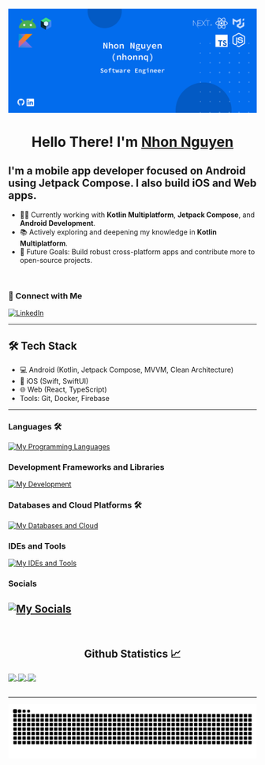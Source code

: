 ![Banner](Banner.png)

<h1 align="center">Hello There! I'm <a href='https://nhonnq-201014.web.app/'>Nhon Nguyen</a> </h1>

## I'm a mobile app developer focused on Android using Jetpack Compose. I also build iOS and Web apps.

- 👨‍💻 Currently working with **Kotlin Multiplatform**, **Jetpack Compose**, and **Android Development**.
- 📚 Actively exploring and deepening my knowledge in **Kotlin Multiplatform**.
- 🎯 Future Goals: Build robust cross-platform apps and contribute more to open-source projects.
<br>

### 🔗 Connect with Me
[![LinkedIn](https://img.shields.io/badge/LinkedIn-blue?style=for-the-badge&logo=linkedin)](https://www.linkedin.com/in/nhon-nguyen-5b013a157/)

---

## 🛠️ Tech Stack
- 💻 Android (Kotlin, Jetpack Compose, MVVM, Clean Architecture)
- 🍎 iOS (Swift, SwiftUI)
- 🌐 Web (React, TypeScript)
- Tools: Git, Docker, Firebase

---

### Languages 🛠 
[![My Programming Languages](https://skillicons.dev/icons?i=kotlin,java,swift,js,ts,cpp,html,css)](https://skillicons.dev)

### Development Frameworks and Libraries
[![My Development](https://skillicons.dev/icons?i=androidstudio,gradle,ktor,nextjs,react,redux,mui,express,nodejs,tailwind)](https://skillicons.dev)

### Databases and Cloud Platforms 🛠 
[![My Databases and Cloud](https://skillicons.dev/icons?i=mongodb,mysql,sqlite,postgres,redis,graphql,firebase,vercel)](https://skillicons.dev)

### IDEs and Tools
[![My IDEs and Tools](https://skillicons.dev/icons?i=androidstudio,idea,vscode,git,github,figma,xd,postman)](https://skillicons.dev)

### Socials
[![My Socials](https://skillicons.dev/icons?i=linkedin,discord,devto)](https://skillicons.dev)
---

<br/>
<h2 align="center"> Github Statistics 📈</h2>
 
<a href="https://github.com/anuraghazra/github-readme-stats">
  <img align="center" src="https://github-readme-stats.vercel.app/api?username=nhonnq&theme=dark&hide_border=true" />
</a>
<a href="https://github.com/anuraghazra/github-readme-stats">
  <img align="center" src="https://github-readme-stats.vercel.app/api/top-langs/?username=nhonnq&layout=compact&theme=dark&hide_border=true" />
</a>
<a href="https://github.com/anuraghazra/github-readme-stats">
  <img align="center" src="http://github-readme-streak-stats.herokuapp.com?user=nhonnq&theme=dark&hide_border=true&date_format=M%20j%5B%2C%20Y%5D" />
</a><br><br>

---

<picture>
  <source media="(prefers-color-scheme: dark)" srcset="https://github.com/nhonnq/nhonnq/blob/output/github-contribution-grid-snake-dark.svg" />
  <source media="(prefers-color-scheme: light)" srcset="https://github.com/nhonnq/nhonnq/blob/output/github-contribution-grid-snake.svg" />
  <img alt="github-snake" src="https://github.com/nhonnq/nhonnq/blob/output/github-contribution-grid-snake.svg" />
</picture>

<!--
**nhonnq/nhonnq** is a ✨ _special_ ✨ repository because its `README.md` (this file) appears on your GitHub profile.

Here are some ideas to get you started:

- 🔭 I’m currently working on ...
- 🌱 I’m currently learning ...
- 👯 I’m looking to collaborate on ...
- 🤔 I’m looking for help with ...
- 💬 Ask me about ...
- 📫 How to reach me: ...
- 😄 Pronouns: ...
- ⚡ Fun fact: ...
-->
